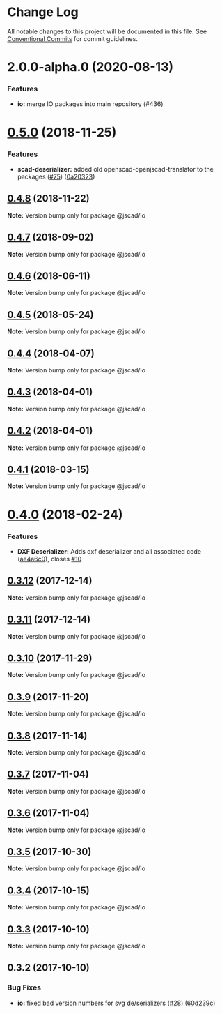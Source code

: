 # Change Log

All notable changes to this project will be documented in this file.
See [Conventional Commits](https://conventionalcommits.org) for commit guidelines.

# 2.0.0-alpha.0 (2020-08-13)

### Features

* **io:** merge IO packages into main repository (#436)





<a name="0.5.0"></a>
# [0.5.0](https://github.com/jscad/io/compare/@jscad/io@0.4.8...@jscad/io@0.5.0) (2018-11-25)


### Features

* **scad-deserializer:** added old openscad-openjscad-translator to the packages ([#75](https://github.com/jscad/io/issues/75)) ([0a20323](https://github.com/jscad/io/commit/0a20323))




<a name="0.4.8"></a>
## [0.4.8](https://github.com/jscad/io/compare/@jscad/io@0.4.7...@jscad/io@0.4.8) (2018-11-22)




**Note:** Version bump only for package @jscad/io

<a name="0.4.7"></a>
## [0.4.7](https://github.com/jscad/io/compare/@jscad/io@0.4.6...@jscad/io@0.4.7) (2018-09-02)




**Note:** Version bump only for package @jscad/io

<a name="0.4.6"></a>
## [0.4.6](https://github.com/jscad/io/compare/@jscad/io@0.4.5...@jscad/io@0.4.6) (2018-06-11)




**Note:** Version bump only for package @jscad/io

<a name="0.4.5"></a>
## [0.4.5](https://github.com/jscad/io/compare/@jscad/io@0.4.4...@jscad/io@0.4.5) (2018-05-24)




**Note:** Version bump only for package @jscad/io

<a name="0.4.4"></a>
## [0.4.4](https://github.com/jscad/io/compare/@jscad/io@0.4.3...@jscad/io@0.4.4) (2018-04-07)




**Note:** Version bump only for package @jscad/io

<a name="0.4.3"></a>
## [0.4.3](https://github.com/jscad/io/compare/@jscad/io@0.4.2...@jscad/io@0.4.3) (2018-04-01)




**Note:** Version bump only for package @jscad/io

<a name="0.4.2"></a>
## [0.4.2](https://github.com/jscad/io/compare/@jscad/io@0.4.1...@jscad/io@0.4.2) (2018-04-01)




**Note:** Version bump only for package @jscad/io

<a name="0.4.1"></a>
## [0.4.1](https://github.com/jscad/io/compare/@jscad/io@0.4.0...@jscad/io@0.4.1) (2018-03-15)




**Note:** Version bump only for package @jscad/io

<a name="0.4.0"></a>
# [0.4.0](https://github.com/jscad/io/compare/@jscad/io@0.3.12...@jscad/io@0.4.0) (2018-02-24)


### Features

* **DXF Deserializer:** Adds dxf deserializer and all associated code ([ae4a6c0](https://github.com/jscad/io/commit/ae4a6c0)), closes [#10](https://github.com/jscad/io/issues/10)




<a name="0.3.12"></a>
## [0.3.12](https://github.com/jscad/io/compare/@jscad/io@0.3.11...@jscad/io@0.3.12) (2017-12-14)




**Note:** Version bump only for package @jscad/io

<a name="0.3.11"></a>
## [0.3.11](https://github.com/jscad/io/compare/@jscad/io@0.3.10...@jscad/io@0.3.11) (2017-12-14)




**Note:** Version bump only for package @jscad/io

<a name="0.3.10"></a>
## [0.3.10](https://github.com/jscad/io/compare/@jscad/io@0.3.9...@jscad/io@0.3.10) (2017-11-29)




**Note:** Version bump only for package @jscad/io

<a name="0.3.9"></a>
## [0.3.9](https://github.com/jscad/io/compare/@jscad/io@0.3.8...@jscad/io@0.3.9) (2017-11-20)




**Note:** Version bump only for package @jscad/io

<a name="0.3.8"></a>
## [0.3.8](https://github.com/jscad/io/compare/@jscad/io@0.3.7...@jscad/io@0.3.8) (2017-11-14)




**Note:** Version bump only for package @jscad/io

<a name="0.3.7"></a>
## [0.3.7](https://github.com/jscad/io/compare/@jscad/io@0.3.6...@jscad/io@0.3.7) (2017-11-04)




**Note:** Version bump only for package @jscad/io

<a name="0.3.6"></a>
## [0.3.6](https://github.com/jscad/io/compare/@jscad/io@0.3.5...@jscad/io@0.3.6) (2017-11-04)




**Note:** Version bump only for package @jscad/io

<a name="0.3.5"></a>
## [0.3.5](https://github.com/jscad/io/compare/@jscad/io@0.3.4...@jscad/io@0.3.5) (2017-10-30)




**Note:** Version bump only for package @jscad/io

<a name="0.3.4"></a>
## [0.3.4](https://github.com/jscad/io/compare/@jscad/io@0.3.3...@jscad/io@0.3.4) (2017-10-15)




**Note:** Version bump only for package @jscad/io

<a name="0.3.3"></a>
## [0.3.3](https://github.com/jscad/io/compare/@jscad/io@0.3.2...@jscad/io@0.3.3) (2017-10-10)




**Note:** Version bump only for package @jscad/io

<a name="0.3.2"></a>
## 0.3.2 (2017-10-10)


### Bug Fixes

* **io:** fixed bad version numbers for svg de/serializers ([#28](https://github.com/jscad/io/issues/28)) ([60d239c](https://github.com/jscad/io/commit/60d239c))
